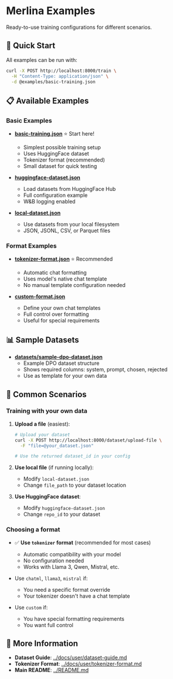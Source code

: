 # Merlina Examples

Ready-to-use training configurations for different scenarios.

## 🚀 Quick Start

All examples can be run with:

```bash
curl -X POST http://localhost:8000/train \
  -H "Content-Type: application/json" \
  -d @examples/basic-training.json
```

## 📋 Available Examples

### Basic Examples

- **[basic-training.json](basic-training.json)** ⭐ Start here!
  - Simplest possible training setup
  - Uses HuggingFace dataset
  - Tokenizer format (recommended)
  - Small dataset for quick testing

- **[huggingface-dataset.json](huggingface-dataset.json)**
  - Load datasets from HuggingFace Hub
  - Full configuration example
  - W&B logging enabled

- **[local-dataset.json](local-dataset.json)**
  - Use datasets from your local filesystem
  - JSON, JSONL, CSV, or Parquet files

### Format Examples

- **[tokenizer-format.json](tokenizer-format.json)** ⭐ Recommended
  - Automatic chat formatting
  - Uses model's native chat template
  - No manual template configuration needed

- **[custom-format.json](custom-format.json)**
  - Define your own chat templates
  - Full control over formatting
  - Useful for special requirements

## 📊 Sample Datasets

- **[datasets/sample-dpo-dataset.json](datasets/sample-dpo-dataset.json)**
  - Example DPO dataset structure
  - Shows required columns: system, prompt, chosen, rejected
  - Use as template for your own data

## 🎯 Common Scenarios

### Training with your own data

1. **Upload a file** (easiest):
   ```bash
   # Upload your dataset
   curl -X POST http://localhost:8000/dataset/upload-file \
     -F "file=@your_dataset.json"

   # Use the returned dataset_id in your config
   ```

2. **Use local file** (if running locally):
   - Modify `local-dataset.json`
   - Change `file_path` to your dataset location

3. **Use HuggingFace dataset**:
   - Modify `huggingface-dataset.json`
   - Change `repo_id` to your dataset

### Choosing a format

- ✅ **Use `tokenizer` format** (recommended for most cases)
  - Automatic compatibility with your model
  - No configuration needed
  - Works with Llama 3, Qwen, Mistral, etc.

- Use `chatml`, `llama3`, `mistral` if:
  - You need a specific format override
  - Your tokenizer doesn't have a chat template

- Use `custom` if:
  - You have special formatting requirements
  - You want full control

## 📖 More Information

- **Dataset Guide**: [../docs/user/dataset-guide.md](../docs/user/dataset-guide.md)
- **Tokenizer Format**: [../docs/user/tokenizer-format.md](../docs/user/tokenizer-format.md)
- **Main README**: [../README.md](../README.md)
